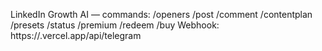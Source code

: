 LinkedIn Growth AI — commands: /openers /post /comment /contentplan /presets /status /premium /redeem /buy
Webhook: https://<APP>.vercel.app/api/telegram
